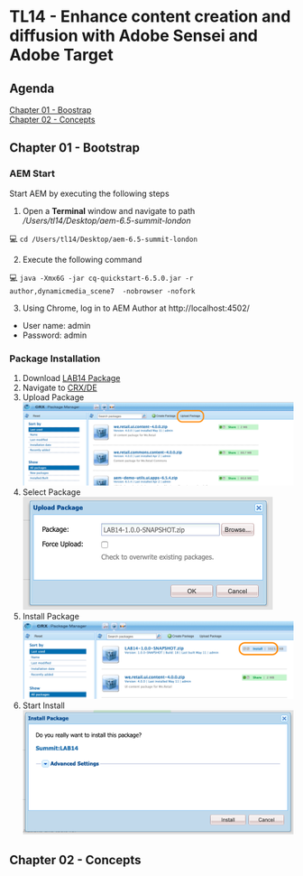 # TL14 - Enhance content creation and diffusion with Adobe Sensei and Adobe Target

## Agenda
[Chapter 01 - Boostrap](#chapter-01---bootstrap)  
[Chapter 02 - Concepts](#chapter-02---concepts)  

## Chapter 01 - Bootstrap

### AEM Start
Start AEM by executing the following steps

1. Open a **Terminal** window and navigate to path */Users/tl14/Desktop/aem-6.5-summit-london*

:computer: `cd /Users/tl14/Desktop/aem-6.5-summit-london`

2. Execute the following command

:computer: `java -Xmx6G -jar cq-quickstart-6.5.0.jar -r author,dynamicmedia_scene7  -nobrowser -nofork`

3. Using Chrome, log in to AEM Author at http://localhost:4502/
* User name: admin
* Password: admin

### Package Installation

1. Download [LAB14 Package](https://github.com/fornacif/summit-emea-tl14/blob/master/package/LAB14-1.0.0-SNAPSHOT.zip?raw=true)
1. Navigate to [CRX/DE](http://localhost:4502/crx/packmgr/index.jsp)
1. Upload Package
![](screenshots/1.png)
1. Select Package
![](screenshots/2.png)
1. Install Package
![](screenshots/3.png)
1. Start Install
![](screenshots/4.png)

## Chapter 02 - Concepts



